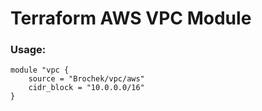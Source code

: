 # Terraform AWS VPC Module

### Usage:
```
module "vpc {
    source = "Brochek/vpc/aws"
    cidr_block = "10.0.0.0/16"
}

```